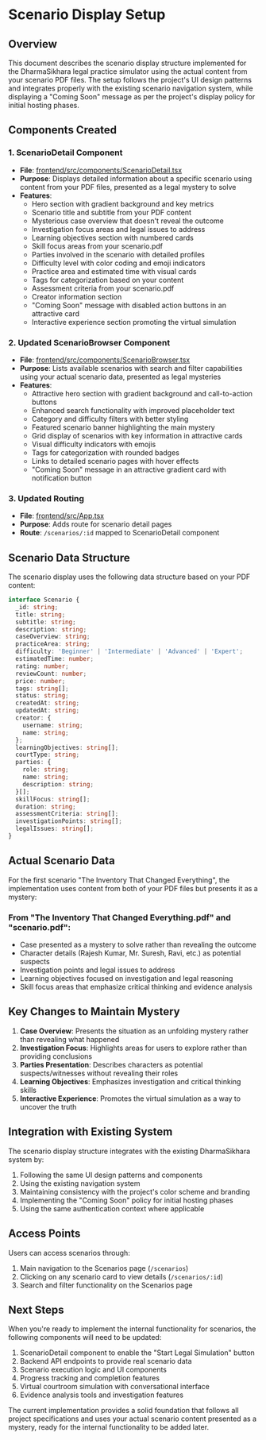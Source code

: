 # Scenario Display Setup

## Overview
This document describes the scenario display structure implemented for the DharmaSikhara legal practice simulator using the actual content from your scenario PDF files. The setup follows the project's UI design patterns and integrates properly with the existing scenario navigation system, while displaying a "Coming Soon" message as per the project's display policy for initial hosting phases.

## Components Created

### 1. ScenarioDetail Component
- **File**: [frontend/src/components/ScenarioDetail.tsx](file:///d:/law/frontend/src/components/ScenarioDetail.tsx)
- **Purpose**: Displays detailed information about a specific scenario using content from your PDF files, presented as a legal mystery to solve
- **Features**:
  - Hero section with gradient background and key metrics
  - Scenario title and subtitle from your PDF content
  - Mysterious case overview that doesn't reveal the outcome
  - Investigation focus areas and legal issues to address
  - Learning objectives section with numbered cards
  - Skill focus areas from your scenario.pdf
  - Parties involved in the scenario with detailed profiles
  - Difficulty level with color coding and emoji indicators
  - Practice area and estimated time with visual cards
  - Tags for categorization based on your content
  - Assessment criteria from your scenario.pdf
  - Creator information section
  - "Coming Soon" message with disabled action buttons in an attractive card
  - Interactive experience section promoting the virtual simulation

### 2. Updated ScenarioBrowser Component
- **File**: [frontend/src/components/ScenarioBrowser.tsx](file:///d:/law/frontend/ScenarioBrowser.tsx)
- **Purpose**: Lists available scenarios with search and filter capabilities using your actual scenario data, presented as legal mysteries
- **Features**:
  - Attractive hero section with gradient background and call-to-action buttons
  - Enhanced search functionality with improved placeholder text
  - Category and difficulty filters with better styling
  - Featured scenario banner highlighting the main mystery
  - Grid display of scenarios with key information in attractive cards
  - Visual difficulty indicators with emojis
  - Tags for categorization with rounded badges
  - Links to detailed scenario pages with hover effects
  - "Coming Soon" message in an attractive gradient card with notification button

### 3. Updated Routing
- **File**: [frontend/src/App.tsx](file:///d:/law/frontend/src/App.tsx)
- **Purpose**: Adds route for scenario detail pages
- **Route**: `/scenarios/:id` mapped to ScenarioDetail component

## Scenario Data Structure

The scenario display uses the following data structure based on your PDF content:

```typescript
interface Scenario {
  _id: string;
  title: string;
  subtitle: string;
  description: string;
  caseOverview: string;
  practiceArea: string;
  difficulty: 'Beginner' | 'Intermediate' | 'Advanced' | 'Expert';
  estimatedTime: number;
  rating: number;
  reviewCount: number;
  price: number;
  tags: string[];
  status: string;
  createdAt: string;
  updatedAt: string;
  creator: {
    username: string;
    name: string;
  };
  learningObjectives: string[];
  courtType: string;
  parties: {
    role: string;
    name: string;
    description: string;
  }[];
  skillFocus: string[];
  duration: string;
  assessmentCriteria: string[];
  investigationPoints: string[];
  legalIssues: string[];
}
```

## Actual Scenario Data

For the first scenario "The Inventory That Changed Everything", the implementation uses content from both of your PDF files but presents it as a mystery:

### From "The Inventory That Changed Everything.pdf" and "scenario.pdf":
- Case presented as a mystery to solve rather than revealing the outcome
- Character details (Rajesh Kumar, Mr. Suresh, Ravi, etc.) as potential suspects
- Investigation points and legal issues to address
- Learning objectives focused on investigation and legal reasoning
- Skill focus areas that emphasize critical thinking and evidence analysis

## Key Changes to Maintain Mystery
1. **Case Overview**: Presents the situation as an unfolding mystery rather than revealing what happened
2. **Investigation Focus**: Highlights areas for users to explore rather than providing conclusions
3. **Parties Presentation**: Describes characters as potential suspects/witnesses without revealing their roles
4. **Learning Objectives**: Emphasizes investigation and critical thinking skills
5. **Interactive Experience**: Promotes the virtual simulation as a way to uncover the truth

## Integration with Existing System

The scenario display structure integrates with the existing DharmaSikhara system by:

1. Following the same UI design patterns and components
2. Using the existing navigation system
3. Maintaining consistency with the project's color scheme and branding
4. Implementing the "Coming Soon" policy for initial hosting phases
5. Using the same authentication context where applicable

## Access Points

Users can access scenarios through:

1. Main navigation to the Scenarios page (`/scenarios`)
2. Clicking on any scenario card to view details (`/scenarios/:id`)
3. Search and filter functionality on the Scenarios page

## Next Steps

When you're ready to implement the internal functionality for scenarios, the following components will need to be updated:

1. ScenarioDetail component to enable the "Start Legal Simulation" button
2. Backend API endpoints to provide real scenario data
3. Scenario execution logic and UI components
4. Progress tracking and completion features
5. Virtual courtroom simulation with conversational interface
6. Evidence analysis tools and investigation features

The current implementation provides a solid foundation that follows all project specifications and uses your actual scenario content presented as a mystery, ready for the internal functionality to be added later.